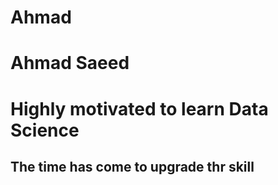 # Ahmad
# Ahmad Saeed
# Highly motivated to learn Data Science
## The time has come to upgrade thr skill